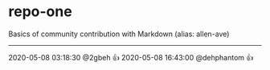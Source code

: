 # repo-one
Basics of community contribution with Markdown (alias: allen-ave)

---
2020-05-08 03:18:30 @2gbeh :+1:
2020-05-08 16:43:00 @dehphantom :+1:
